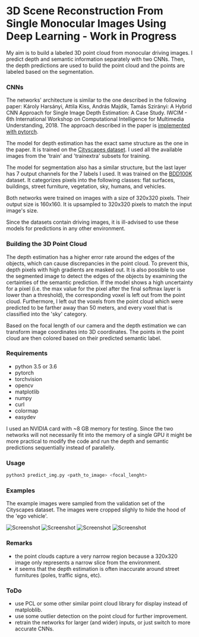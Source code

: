 

3D Scene Reconstruction From Single Monocular Images Using Deep Learning - Work in Progress
============================================
My aim is to build a labeled 3D point cloud from monocular driving images. I predict depth and semantic information separately with two CNNs. Then, the depth predictions are used to build the point cloud and the points are labeled based on the segmentation.


### CNNs
The networks' architecture is similar to the one described in the following paper:
Károly Harsányi, Attila Kiss, András Majdik, Tamás Szirányi: A Hybrid CNN Approach for Single Image Depth Estimation: A Case Study. IWCIM - 6th International Workshop on Computational Intelligence for Multimedia Understanding, 2018.
The approach described in the paper is [implemented with pytorch](https://github.com/karoly-hars/DE_resnet_unet_hyb).

The model for depth estimation has the exact same structure as the one in the paper. It is trained on the [Cityscapes dataset](https://www.cityscapes-dataset.com/dataset-overview/). I used all the available images from the 'train' and 'trainextra' subsets for training. 

The model for segmentation also has a similar structure, but the last layer has 7 output channels for the 7 labels I used. It was trained on the [BDD100K](http://bair.berkeley.edu/blog/2018/05/30/bdd/) dataset.  It categorizes pixels into the following classes: flat surfaces, buildings, street furniture, vegetation, sky, humans, and vehicles.

Both networks were trained on images with a size of 320x320 pixels. Their output size is 160x160. It is upsampled to 320x320 pixels to match the input image's size.

Since the datasets contain driving images, it is ill-advised to use these models for predictions in any other environment. 

### Building the 3D Point Cloud
The depth estimation has a higher error rate around the edges of the objects, which can cause discrepancies in the point cloud. To prevent this, depth pixels with high gradients are masked out. It is also possible to use the segmented image to detect the edges of the objects by examining the certainties of the semantic prediction. If the model shows a high uncertainty for a pixel (i.e. the max value for the pixel after the final softmax layer is lower than a threshold), the corresponding voxel is left out from the point cloud. Furthermore, I left out the voxels from the point cloud which were predicted to be farther away than 50 meters, and every voxel that is classified into the 'sky' category.

Based on the focal length of our camera and the depth estimation we can transform image coordinates into 3D coordinates. The points in the point cloud are then colored based on their predicted semantic label.

### Requirements
- python 3.5 or 3.6
- pytorch
- torchvision
- opencv
- matplotlib
- numpy
- curl
- colormap 
- easydev

I used an NVIDIA card with ~8 GB memory for testing. Since the two networks will not necessarily fit into the memory of a single GPU it might be more practical to modify the code and run the depth and semantic predictions sequentially instead of parallelly.

### Usage
```sh
python3 predict_img.py <path_to_image> <focal_lenght>
```
### Examples
The example images were sampled from the validation set of the Cityscapes dataset. The images were cropped slighly to hide the hood of the 'ego vehicle'.

![Screenshot](docs/lindau_38.png) ![Screenshot](docs/munster_43.png)
![Screenshot](docs/munster_98.png) ![Screenshot](docs/munster_116.png)

 
### Remarks
- the point clouds capture a very narrow region because a 320x320 image only represents a narrow slice from the environment. 
- it seems that the depth estimation is often inaccurate around street furnitures (poles, traffic signs, etc).


### ToDo
- use PCL or some other similar point cloud library for display instead of matploblib.
- use some outlier detection on the point cloud for further improvement.
- retrain the networks for larger (and wider) inputs, or just switch to more accurate CNNs.
